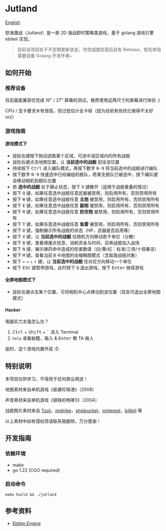 # Jutland

[English](./README_EN.md)

怒海激战（Jutland）是一款 2D 海战即时策略类游戏，基于 golang 游戏引擎 ebiten 实现。

> 目前该项目处于不定期更新状态，待完成度较高后会有 Release，抢先体验需要自备 Golang 开发环境~

## 如何开始

### 推荐设备

目前画面兼容仅完成 16" / 27" 屏幕的测试，推荐使用这两尺寸的屏幕进行体验 :)

CPU / 显卡要求木有很高，但过低估计会卡帧（因为目前有些优化做得不太好 orz）

### 游戏指南

#### 游戏模式下

- 鼠标左键按下拖动选取某个区域，可选中该区域内的所有战舰
- 鼠标右键点击地图位置，让 **当前选中的战舰** 前往该位置
- 持续按下 <kbd>Ctrl</kbd> 进入编队模式，再按下数字 <kbd>0-9</kbd> 将当前选中的战舰进行编队
- 按下数字 <kbd>0-9</kbd> 快速选中已经编组的舰队，若某支舰队已被选中，按下编队键会移动相机到舰队位置
- 若 **选中的战舰** 处于静止状态，按下 <kbd>X</kbd> 键散开（适用于战舰重叠的情况）
- 按下 <kbd>Q</kbd> 键，如果任意选中战舰任意武器被禁用，则启用所有，否则禁用所有
- 按下 <kbd>W</kbd> 键，如果任意选中战舰任意 **主炮** 被禁用，则启用所有，否则禁用所有
- 按下 <kbd>E</kbd> 键，如果任意选中战舰任意 **副炮** 被禁用，则启用所有，否则禁用所有
- 按下 <kbd>R</kbd> 键，如果任意选中战舰任意 **防空炮** 被禁用，则启用所有，否则禁用所有
- 按下 <kbd>T</kbd> 键，如果任意选中战舰任意 **鱼雷** 被禁用，则启用所有，否则禁用所有
- 按下 <kbd>D</kbd> 键，强制展示所有战舰的状态（HP，武器是否启用等）
- 按下 <kbd>X</kbd> 键，让 **当前选中的战舰** 往随机方向移动若干单位（分散）
- 按下 <kbd>B</kbd> 键，查看增援点信息，消耗资金与时间，召唤战舰加入战场
- 按下 <kbd>N</kbd> 键，展示弹药命中造成的伤害数值（白/黄/红：标准/三倍/十倍暴击）
- 按下 <kbd>M</kbd> 键，查看当前关卡地图的全缩略图模式（含敌我战舰对象）
- 按下 <kbd>←</kbd> <kbd>→</kbd> <kbd>↓</kbd> <kbd>↑</kbd> 键，让 **当前选中的战舰** 往对应方向移动一个单位
- 按下 <kbd>ESC</kbd> 键暂停游戏，此时按下 <kbd>Q</kbd> 退出游戏，按下 <kbd>Enter</kbd> 继续游戏

#### 全屏地图模式下

- 鼠标左键点击某个位置，可将相机中心点移动到该位置（双击可退出全屏地图模式）

#### Hacker

电脑实力太强怎么办？

1. <kbd>Ctrl</kbd> + <kbd>Shift</kbd> + <kbd>\`</kbd> 进入 Terminal
2. `help` 查看秘籍，输入 & <kbd>Enter</kbd> 教 TA 做人

是的，这个游戏内置外挂 :D

## 特别说明

本项目仅供学习，不得用于任何商业用途！

地图素材来自单机游戏《偷袭珍珠港》（2008）

声音素材来自单机游戏《钢铁的咆哮3》（2004）

战舰图片素材来自 [Tzoli](https://www.deviantart.com/tzoli/gallery)，[midnike](https://www.deviantart.com/midnike/gallery)，[shipbucket](https://www.deviantart.com/shipbucket/gallery)，[pinterest](https://jp.pinterest.com/FCZ_NN/pins/)，[bilibili](https://space.bilibili.com/650338906) 等

以上素材中如有侵权烦请联系我删除，万分感谢！

## 开发指南

### 依赖环境

- make
- go 1.22 (CGO required)

### 启动命令

```shell
make build && ./jutland
```

## 参考资料

- [Ebiten Engine](https://ebitengine.org/)
